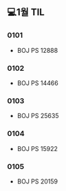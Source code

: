 ## 💻1월 TIL

### 0101
* BOJ PS 12888

### 0102
* BOJ PS 14466

### 0103
* BOJ PS 25635

### 0104
* BOJ PS 15922

### 0105
* BOJ PS 20159